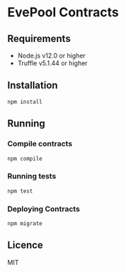 # EvePool Contracts

## Requirements

- Node.js v12.0 or higher
- Truffle v5.1.44 or higher

## Installation

```
npm install
```

## Running

### Compile contracts

```
npm compile
```

### Running tests

```
npm test
```

### Deploying Contracts
```
npm migrate
```

## Licence
MIT
